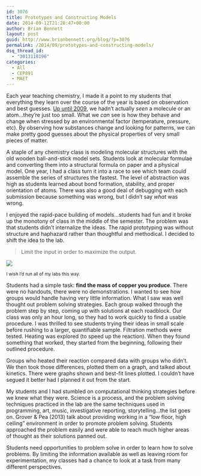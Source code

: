 ```yaml
---
id: 3076
title: Prototypes and Constructing Models
date: 2014-09-12T21:28:47+00:00
author: Brian Bennett
layout: post
guid: http://www.brianbennett.org/blog/?p=3076
permalink: /2014/09/prototypes-and-constructing-models/
dsq_thread_id:
  - "3013118196"
categories:
  - All
  - CEP891
  - MAET
---
```

Each year teaching chemistry, I made it a point to my students that everything they learn over the course of the year is based on observation and best guesses. [Up until 2009](http://physicsworld.com/cws/article/news/2009/aug/27/molecules-revealed-in-all-their-glory-by-microscope), we hadn&#8217;t actually _seen_ a molecule or an atom&#8230;they&#8217;re just too small. What we _can_ see is how they behave and change when stressed by an environmental factor (temperature, pressure, etc). By observing how substances change and looking for patterns, we can make pretty good guesses about the physical properties of very small pieces of matter.

A staple of any chemistry class is modeling molecular structures with the old wooden ball-and-stick model sets. Students look at molecular formulae and converting them into a structural formula on paper and a physical model. One year, I had a class turn it into a race to see which team could assemble the series of structures the fastest. The level of abstraction was high as students learned about bond formation, stability, and proper orientation of atoms. There was also a good deal of debugging with each submission because something was wrong, but I didn&#8217;t say _what_ was wrong.

I enjoyed the rapid-pace building of models&#8230;students had fun and it broke up the monotony of class in the middle of the semester. The problem was that students didn&#8217;t internalize the ideas. The rapid prototyping was without structure and haphazard rather than thoughtful and methodical. I decided to shift the idea to the lab.

<blockquote class="pullquote">
  <p>
    Limit the input in order to maximize the output.
  </p>
</blockquote>

![](https://farm9.staticflickr.com/8334/8415535316_a105b962cb_o.jpg)
  
<small>I wish I&#8217;d run all of my labs this way.</small>

Students had a simple task: **find the mass of copper you produce**. There were no handouts, there were no demonstrations. I wanted to see how groups would handle having very little information. What I saw was well thought out problem solving strategies. Each group walked through the problem step by step, coming up with solutions at each roadblock. Our class was only an hour long, so they had to work quickly to find a usable procedure. I was thrilled to see students trying their ideas in small scale before rushing to a larger, quantifiable sample. Filtration methods were tested. Heating was explored (to speed up the reaction). When they found something that worked, they started from the beginning, following their outlined procedure. 

Groups who heated their reaction compared data with groups who didn&#8217;t. We then took those differences, plotted them on a graph, and talked about kinetics. There were graphs shown and best-fit lines plotted. I couldn&#8217;t have segued it better had I planned it out from the start.

My students and I had stumbled on computational thinking strategies before we knew what they were. Science is a process, and the problem solving techniques practiced in the lab are the same techniques used in programming, art, music, investigative reporting, storytelling&#8230;the list goes on. Grover & Pea (2013) talk about providing working in a &#8220;low floor, high ceiling&#8221; environment in order to promote problem solving. Students approached the problem easily and were able to reach much higher areas of thought as their solutions panned out. 

Students need opportunities to problem solve in order to learn how to solve problems. By limiting the information available as well as leaving room for experimentation, my classes had a chance to look at a task from many different perspectives.